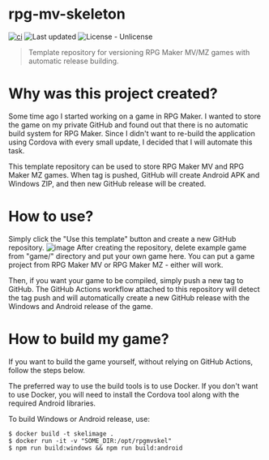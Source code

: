 # rpg-mv-skeleton
[![ci](https://github.com/danrog303/rpg-mv-skeleton/actions/workflows/ci.yml/badge.svg)](https://github.com/danrog303/rpg-mv-skeleton/actions/workflows/ci.yml)
![Last updated](https://img.shields.io/github/last-commit/danrog303/rpg-mv-skeleton)
![License - Unlicense](https://img.shields.io/badge/license-Unlicense-blue)
> Template repository for versioning RPG Maker MV/MZ games with automatic release building.

# Why was this project created?
Some time ago I started working on a game in RPG Maker. I wanted to store the game on my private GitHub and found out that there is 
no automatic build system for RPG Maker. Since I didn't want to re-build the 
application using Cordova with every small update, I decided that I will automate this 
task.

This template repository can be used to store RPG Maker MV and RPG Maker MZ games. When tag is pushed, GitHub will
create Android APK and Windows ZIP, and then new GitHub release will be created.

# How to use?
Simply  click the "Use this template" button and create a new GitHub repository.
![image](https://user-images.githubusercontent.com/32397526/214673856-0eca9cf6-0ee0-4e44-aabb-4b9d14f49bda.png)
After creating the repository, delete example game from "game/" directory and put your own game here.
You can put a game project from RPG Maker MV or RPG Maker MZ - either will work.

Then, if you want your game to be compiled, simply push a new tag to GitHub. 
The GitHub Actions workflow attached to this repository will detect the tag push and will automatically create 
a new GitHub release with the Windows and Android release of the game.

# How to build my game?
If you want to build the game yourself, without relying on GitHub Actions, follow the steps below.  

The preferred way to use the build tools is to use Docker. If you don't want to use Docker, you will need to install the Cordova tool along with the required Android libraries.

To build Windows or Android release, use:
```shell
$ docker build -t skelimage .
$ docker run -it -v "SOME_DIR:/opt/rpgmvskel"
$ npm run build:windows && npm run build:android
```